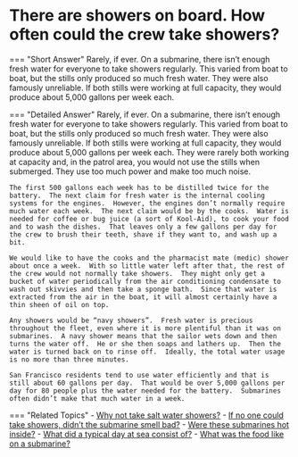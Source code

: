 # There are showers on board.  How often could the crew take showers?


=== "Short Answer"
    Rarely, if ever. On a submarine, there isn’t enough fresh water for everyone to take showers regularly. This varied from boat to boat, but the stills only produced so much fresh water. They were also famously unreliable. If both stills were working at full capacity, they would produce about 5,000 gallons per week each.

=== "Detailed Answer"
    Rarely, if ever.  On a submarine, there isn’t enough fresh water for everyone to take showers regularly.  This varied from boat to boat, but the stills only produced so much fresh water.  They were also famously unreliable.  If both stills were working at full capacity, they would produce about 5,000 gallons per week each.  They were rarely both working at capacity and, in the patrol area, you would not use the stills when submerged.  They use too much power and make too much noise.

    The first 500 gallons each week has to be distilled twice for the battery.  The next claim for fresh water is the internal cooling systems for the engines.  However, the engines don’t normally require much water each week.  The next claim would be by the cooks.  Water is needed for coffee or bug juice (a sort of Kool-Aid), to cook your food and to wash the dishes.  That leaves only a few gallons per day for the crew to brush their teeth, shave if they want to, and wash up a bit.

    We would like to have the cooks and the pharmacist mate (medic) shower about once a week.  With so little water left after that, the rest of the crew would not normally take showers.  They might only get a bucket of water periodically from the air conditioning condensate to wash out skivvies and then take a sponge bath.  Since that water is extracted from the air in the boat, it will almost certainly have a thin sheen of oil on top.

    Any showers would be “navy showers”.  Fresh water is precious throughout the fleet, even where it is more plentiful than it was on submarines.  A navy shower means that the sailor wets down and then turns the water off.  He or she then soaps and lathers up.  Then the water is turned back on to rinse off.  Ideally, the total water usage is no more than three minutes.

    San Francisco residents tend to use water efficiently and that is still about 60 gallons per day.  That would be over 5,000 gallons per day for 80 people plus the water needed for the battery.  Submarines often didn’t make that much water in a week.

=== "Related Topics"
    - [Why not take salt water showers?](./why-not-take-salt-water-showers.md)
    - [If no one could take showers, didn’t the submarine smell bad?](./if-no-one-could-take-showers-didnt-the-submarine-smell-bad.md)
    - [Were these submarines hot inside?](./were-these-submarines-hot-inside.md)
    - [What did a typical day at sea consist of?](./what-did-a-typical-day-at-sea-consist-of.md)
    - [What was the food like on a submarine?](./what-was-the-food-like-on-a-submarine.md)
